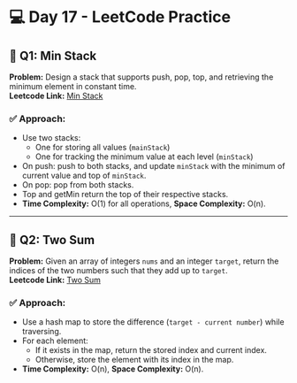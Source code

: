 # 💻 Day 17 - LeetCode Practice

## 🔹 Q1: Min Stack  
**Problem:** Design a stack that supports push, pop, top, and retrieving the minimum element in constant time.  
**Leetcode Link:** [Min Stack](https://leetcode.com/problems/min-stack)

### ✅ Approach:
- Use two stacks:
  - One for storing all values (`mainStack`)
  - One for tracking the minimum value at each level (`minStack`)
- On push: push to both stacks, and update `minStack` with the minimum of current value and top of `minStack`.
- On pop: pop from both stacks.
- Top and getMin return the top of their respective stacks.
- **Time Complexity:** O(1) for all operations, **Space Complexity:** O(n).

---

## 🔹 Q2: Two Sum  
**Problem:** Given an array of integers `nums` and an integer `target`, return the indices of the two numbers such that they add up to `target`.  
**Leetcode Link:** [Two Sum](https://leetcode.com/problems/two-sum)

### ✅ Approach:
- Use a hash map to store the difference (`target - current number`) while traversing.
- For each element:
  - If it exists in the map, return the stored index and current index.
  - Otherwise, store the element with its index in the map.
- **Time Complexity:** O(n), **Space Complexity:** O(n).
